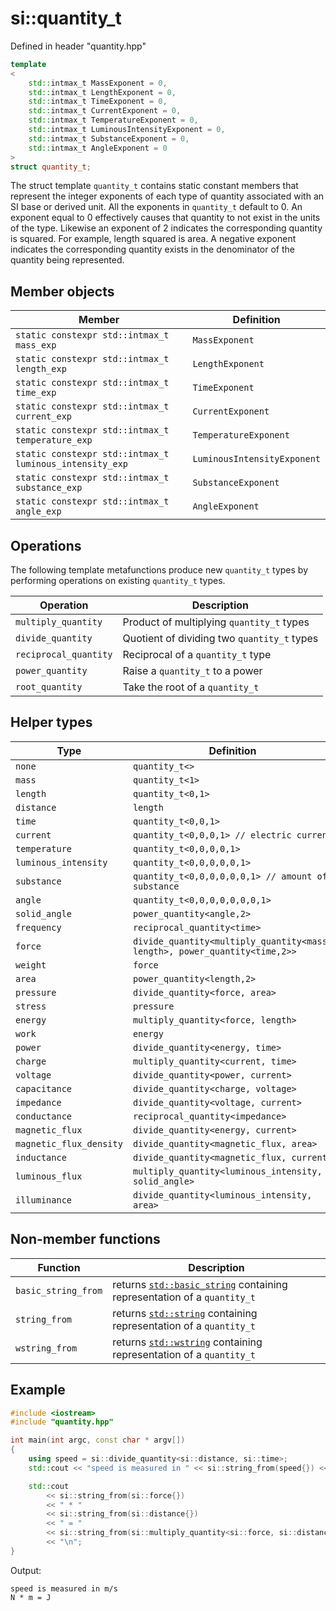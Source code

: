 # si::quantity_t
Defined in header "quantity.hpp"
```c++
template
<
    std::intmax_t MassExponent = 0,
    std::intmax_t LengthExponent = 0,
    std::intmax_t TimeExponent = 0,
    std::intmax_t CurrentExponent = 0,
    std::intmax_t TemperatureExponent = 0,
    std::intmax_t LuminousIntensityExponent = 0,
    std::intmax_t SubstanceExponent = 0,
    std::intmax_t AngleExponent = 0
>
struct quantity_t;
```
The struct template `quantity_t` contains static constant members that represent the integer exponents of each type of quantity associated with an SI base or derived unit. All the exponents in `quantity_t` default to 0. An exponent equal to 0 effectively causes that quantity to not exist in the units of the type. Likewise an exponent of 2 indicates the corresponding quantity is squared. For example, length squared is area. A negative exponent indicates the corresponding quantity exists in the denominator of the quantity being represented.
## Member objects
Member | Definition
----------------------------------------|-----------------------------------------------------
`static constexpr std::intmax_t mass_exp` | `MassExponent`
`static constexpr std::intmax_t length_exp` | `LengthExponent`
`static constexpr std::intmax_t time_exp` | `TimeExponent`
`static constexpr std::intmax_t current_exp` | `CurrentExponent`
`static constexpr std::intmax_t temperature_exp` | `TemperatureExponent`
`static constexpr std::intmax_t luminous_intensity_exp` | `LuminousIntensityExponent`
`static constexpr std::intmax_t substance_exp` | `SubstanceExponent`
`static constexpr std::intmax_t angle_exp` | `AngleExponent`

## Operations
The following template metafunctions produce new `quantity_t` types by performing operations on existing `quantity_t` types.

Operation | Description
----------|------------
`multiply_quantity` |  Product of multiplying `quantity_t` types
`divide_quantity` |  Quotient of dividing two `quantity_t` types
`reciprocal_quantity` |  Reciprocal of a `quantity_t` type
`power_quantity` |  Raise a `quantity_t` to a power
`root_quantity` |  Take the root of a `quantity_t`

## Helper types
Type | Definition
-----|-----------
`none` | `quantity_t<>`
`mass` | `quantity_t<1>`
`length` | `quantity_t<0,1>`
`distance` | `length`
`time` | `quantity_t<0,0,1>`
`current` | `quantity_t<0,0,0,1> // electric current`
`temperature` | `quantity_t<0,0,0,0,1>`
`luminous_intensity` | `quantity_t<0,0,0,0,0,1>`
`substance` | `quantity_t<0,0,0,0,0,0,1> // amount of substance`
`angle` | `quantity_t<0,0,0,0,0,0,0,1>`
`solid_angle` | `power_quantity<angle,2>`
`frequency` | `reciprocal_quantity<time>`
`force` | `divide_quantity<multiply_quantity<mass, length>, power_quantity<time,2>>`
`weight` | `force`
`area` | `power_quantity<length,2>`
`pressure` | `divide_quantity<force, area>`
`stress` | `pressure`
`energy` | `multiply_quantity<force, length>`
`work` | `energy`
`power` | `divide_quantity<energy, time>`
`charge` | `multiply_quantity<current, time>`
`voltage` | `divide_quantity<power, current>`
`capacitance` | `divide_quantity<charge, voltage>`
`impedance` | `divide_quantity<voltage, current>`
`conductance` | `reciprocal_quantity<impedance>`
`magnetic_flux` | `divide_quantity<energy, current>`
`magnetic_flux_density` | `divide_quantity<magnetic_flux, area>`
`inductance` | `divide_quantity<magnetic_flux, current>`
`luminous_flux` | `multiply_quantity<luminous_intensity, solid_angle>`
`illuminance` | `divide_quantity<luminous_intensity, area>`

## Non-member functions
Function | Description
---------|------------
`basic_string_from` | returns [`std::basic_string`](http://en.cppreference.com/w/cpp/string/basic_string) containing representation of a `quantity_t`
`string_from` | returns [`std::string`](http://en.cppreference.com/w/cpp/string/basic_string) containing representation of a `quantity_t`
`wstring_from` | returns [`std::wstring`](http://en.cppreference.com/w/cpp/string/basic_string) containing representation of a `quantity_t`

## Example
```c++
#include <iostream>
#include "quantity.hpp"

int main(int argc, const char * argv[])
{
    using speed = si::divide_quantity<si::distance, si::time>;
    std::cout << "speed is measured in " << si::string_from(speed{}) << "\n";

    std::cout
        << si::string_from(si::force{})
        << " * "
        << si::string_from(si::distance{})
        << " = "
        << si::string_from(si::multiply_quantity<si::force, si::distance>{})
        << "\n";
}
```
Output:
```
speed is measured in m/s
N * m = J
```
